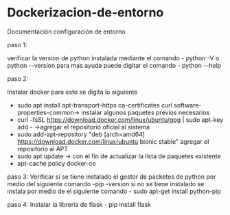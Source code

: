 # Dockerizacion-de-entorno

Documentación configuración de entorno

paso 1:

  verificar la version de python instalada mediante el comando
    - python -V o python --version
    para mas ayuda puede digitar el comando 
    - python --help

paso 2:

  Instalar docker para esto se digita lo siguiente
   - sudo apt install apt-transport-https ca-certificates curl software-properties-common-> instalar algunos paquetes previos necesarios
   - curl -fsSL https://download.docker.com/linux/ubuntu/gpg | sudo apt-key add -  ->agregar el repositorio oficial al sistema
   - sudo add-apt-repository "deb [arch=amd64] https://download.docker.com/linux/ubuntu bionic stable" agregar el repositorio al APT
   - sudo apt update -> con el fin de actualizar la lista de paquetes existente
   - apt-cache policy docker-ce
   
paso 3: 
  Verificar si se tiene instalado el gestor de packetes de python por medio del siguiente comando
    -pip -version 
    si no se tiene instalado se instala por medio de el siguiente comando
    - sudo apt-get install python-pip
    
paso 4:
  Instalar la libreria de flask
    - pip install flask

    
